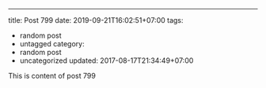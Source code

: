 ---
title: Post 799
date: 2019-09-21T16:02:51+07:00
tags:
  - random post
  - untagged
category:
  - random post
  - uncategorized
updated: 2017-08-17T21:34:49+07:00

This is content of post 799